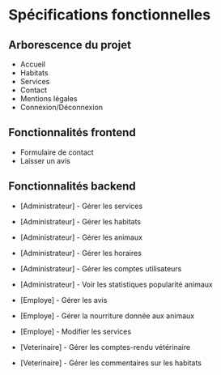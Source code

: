 # Spécifications fonctionnelles

## Arborescence du projet

- Accueil
- Habitats
- Services
- Contact
- Mentions légales
- Connexion/Déconnexion

## Fonctionnalités frontend

- Formulaire de contact
- Laisser un avis

## Fonctionnalités backend

- [Administrateur] - Gérer les services
- [Administrateur] - Gérer les habitats
- [Administrateur] - Gérer les animaux
- [Administrateur] - Gérer les horaires
- [Administrateur] - Gérer les comptes utilisateurs
- [Administrateur] - Voir les statistiques popularité animaux

- [Employe] - Gérer les avis
- [Employe] - Gérer la nourriture donnée aux animaux
- [Employe] - Modifier les services

- [Veterinaire] - Gérer les comptes-rendu vétérinaire
- [Veterinaire] - Gérer les commentaires sur les habitats

